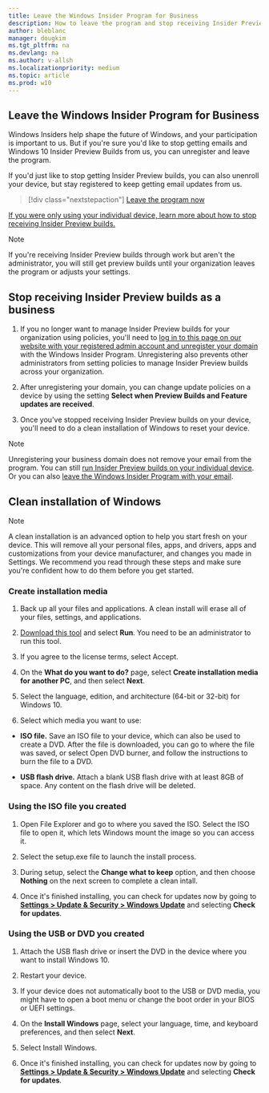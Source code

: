 ```yaml
---
title: Leave the Windows Insider Program for Business
description: How to leave the program and stop receiving Insider Preview builds as a business
author: bleblanc
manager: dougkim
ms.tgt_pltfrm: na
ms.devlang: na
ms.author: v-allsh
ms.localizationpriority: medium
ms.topic: article
ms.prod: w10
---
```


## Leave the Windows Insider Program for Business

Windows Insiders help shape the future of Windows, and your participation is important to us. But if you're sure you'd like to stop getting emails and Windows 10 Insider Preview Builds from us, you can unregister and leave the program. 

If you'd just like to stop getting Insider Preview builds, you can also unenroll your device, but stay registered to keep getting email updates from us.

> [!div class="nextstepaction"]
> [Leave the program now](https://insider.windows.com/leave-program)

[If you were only using your individual device, learn more about how to stop receiving Insider Preview builds.](https://docs.microsoft.com/windows-insider/at-home/leave-program)

> [!NOTE] 
> If you're receiving Insider Preview builds through work but aren't the administrator, you will still get preview builds until your organization leaves the program or adjusts your settings. 

## Stop receiving Insider Preview builds as a business

1. If you no longer want to manage Insider Preview builds for your organization using policies, you'll need to [log in to this page on our website with your registered admin account and unregister your domain](https://insider.windows.com/leave-program) with the Windows Insider Program. Unregistering also prevents other administrators from setting policies to manage Insider Preview builds across your organization.

2. After unregistering your domain, you can change update policies on a device by using the setting **Select when Preview Builds and Feature updates are received**.

3. Once you've stopped receiving Insider Preview builds on your device, you'll need to do a clean installation of Windows to reset your device.

> [!NOTE] 
> Unregistering your business domain does not remove your email from the program. You can still [run Insider Preview builds on your individual device](https://docs.microsoft.com/windows-insider/at-work-pro/wip-4-biz-install). Or you can also [leave the Windows Insider Program with your email](https://insider.windows.com/leave-program).

## Clean installation of Windows

> [!NOTE] 
> A clean installation is an advanced option to help you start fresh on your device. This will remove all your personal files, apps, and drivers, apps and customizations from your device manufacturer, and changes you made in Settings. We recommend you read through these steps and make sure you're confident how to do them before you get started.

### Create installation media

1. Back up all your files and applications. A clean install will erase all of your files, settings, and applications.

2. [Download this tool](https://www.microsoft.com/software-download/windows10) and select **Run**. You need to be an administrator to run this tool.

3. If you agree to the license terms, select Accept.

4. On the **What do you want to do?** page, select **Create installation media for another PC**, and then select **Next**.

5. Select the language, edition, and architecture (64-bit or 32-bit) for Windows 10. 

6. Select which media you want to use:

- **ISO file.** Save an ISO file to your device, which can also be used to create a DVD. After the file is downloaded, you can go to where the file was saved, or select Open DVD burner, and follow the instructions to burn the file to a DVD.

- **USB flash drive.** Attach a blank USB flash drive with at least 8GB of space. Any content on the flash drive will be deleted.

### Using the ISO file you created

1. Open File Explorer and go to where you saved the ISO. Select the ISO file to open it, which lets Windows mount the image so you can access it.

2. Select the setup.exe file to launch the install process.

3. During setup, select the **Change what to keep** option, and then choose **Nothing** on the next screen to complete a clean intall.

4. Once it's finished installing, you can check for updates now by going to **[Settings > Update & Security > Windows Update](https://aka.ms/WIPWindowsUpdate)** and selecting **Check for updates**.

### Using the USB or DVD you created

1. Attach the USB flash drive or insert the DVD in the device where you want to install Windows 10.

2. Restart your device.

3. If your device does not automatically boot to the USB or DVD media, you might have to open a boot menu or change the boot order in your BIOS or UEFI settings. 

4. On the **Install Windows** page, select your language, time, and keyboard preferences, and then select **Next**.

5. Select Install Windows.

6. Once it's finished installing, you can check for updates now by going to **[Settings > Update & Security > Windows Update](https://aka.ms/WIPWindowsUpdate)** and selecting **Check for updates**.
